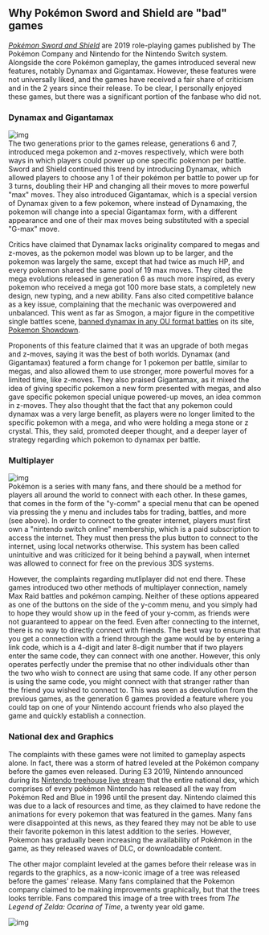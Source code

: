 ## Why Pokémon Sword and Shield are "bad" games
[*Pokémon Sword and Shield*](https://swordshield.pokemon.com/en-us/) are 2019 role-playing games published by The Pokémon Company and Nintendo for the Nintendo Switch system. Alongside the core Pokémon gameplay, the games introduced several new features, notably Dynamax and Gigantamax. However, these features were not universally liked, and the games have received a fair share of criticism and in the 2 years since their release.  To be clear, I personally enjoyed these games, but there was a significant portion of the fanbase who did not.
### Dynamax and Gigantamax
![img](https://imgix.bustle.com/inverse/be/e6/35/f1/e16a/49d1/8cf9/c42d06265d40/gigantamax-pikachu-enters-the-arena-inpokmon-sword-and-shield.jpeg?w=1200&h=630&fit=crop&crop=faces&fm=jpg)<br>
The two generations prior to the games release, generations 6 and 7, introduced mega pokemon and z-moves respectively, which were both ways in which players could power up one specific pokemon per battle. Sword and Shield continued this trend by introducing Dynamax, which allowed players to choose any 1 of their pokémon per battle to power up for 3 turns, doubling their HP and changing all their moves to more powerful "max" moves. They also introduced Gigantamax, which is a special version of Dynamax given to a few pokemon, where instead of Dynamaxing, the pokemon will change into a special Gigantamax form, with a different appearance and one of their max moves being substituted with a special "G-max" move.

Critics have claimed that Dynamax lacks originality compared to megas and z-moves, as the pokemon model was blown up to be larger, and the pokemon was largely the same, except that had twice as much HP, and every pokemon shared the same pool of 19 max moves. They cited the mega evolutions released in generation 6 as much more inspired, as every pokemon who received a mega got 100 more base stats, a completely new design, new typing, and a new ability. Fans also cited competitive balance as a key issue, complaining that the mechanic was overpowered and unbalanced. This went as far as Smogon, a major figure in the competitive single battles scene, [banned dynamax in any OU format battles](https://www.smogon.com/forums/threads/dynamax-is-banned-from-ou-explanation-information.3657917/) on its site, [Pokemon Showdown](https://pokemonshowdown.com/). 

Proponents of this feature claimed that it was an upgrade of both megas and z-moves, saying it was the best of both worlds. Dynamax (and Gigantamax) featured a form change for 1 pokemon per battle, similar to megas, and also allowed them to use stronger, more powerful moves for a limited time, like z-moves. They also praised Gigantamax, as it mixed the idea of giving specific pokemon a new form presented with megas, and also gave specific pokemon special unique powered-up moves, an idea common in z-moves. They also thought that the fact that any pokemon could dynamax was a very large benefit, as players were no longer limited to the specific pokemon with a mega, and who were holding a mega stone or z crystal. This, they said, promoted deeper thought, and a deeper layer of strategy regarding which pokemon to dynamax per battle.

### Multiplayer
![img](https://www.serebii.net/swordshield/ycomm.jpg)<br>
Pokémon is a series with many fans, and there should be a method for players all around the world to connect with each other. In these games, that comes in the form of the "y-comm" a special menu that can be opened via pressing the y menu and includes tabs for trading, battles, and more (see above). In order to connect to the greater internet, players must first own a "nintendo switch online" membership, which is a paid subscription to access the internet. They must then press the plus button to connect to the internet, using local networks otherwise. This system has been called unintuitive and was criticized for it being behind a paywall, when internet was allowed to connect for free on the previous 3DS systems. 

However, the complaints regarding mutliplayer did not end there. These games introduced two other methods of multiplayer connection, namely Max Raid battles and pokémon camping. Neither of these options appeared as one of the buttons on the side of the y-comm menu, and you simply had to hope they would show up in the feed of your y-comm, as friends were not guaranteed to appear on the feed. Even after connecting to the internet, there is no way to directly connect with friends. The best way to ensure that you get a connection with a friend through the game would be by entering a link code, which is a 4-digit and later 8-digit number that if two players enter the same code, they can connect with one another. However, this only operates perfectly under the premise that no other individuals other than the two who wish to connect are using that same code. If any other person is using the same code, you might connect with that stranger rather than the friend you wished to connect to. This was seen as deevolution from the previous games, as the generation 6 games provided a feature where you could tap on one of your Nintendo account friends who also played the game and quickly establish a connection. 

### National dex and Graphics
The complaints with these games were not limited to gameplay aspects alone. In fact, there was a storm of hatred leveled at the Pokémon company before the games even released. During E3 2019, Nintendo announced during its [Nintendo treehouse live stream](https://www.youtube.com/watch?v=TmWu-f6L0Mo) that the entire national dex, which comprises of every pokémon Nintendo has released all the way from Pokémon Red and Blue in 1996 until the present day. Nintendo claimed this was due to a lack of resources and time, as they claimed to have redone the animations for every pokemon that was featured in the games. Many fans were disappointed at this news, as they feared they may not be able to use their favorite pokemon in this latest addition to the series. However, Pokemon has gradually been increasing the availability of Pokémon in the game, as they released waves of DLC, or downloadable content. 

The other major complaint leveled at the games before their release was in regards to the graphics, as a now-iconic image of a tree was released before the games' release.
Many fans complained that the Pokemon company claimed to be making improvements graphically, but that the trees looks terrible. Fans compared this image of a tree with trees from *The Legend of Zelda: Ocarina of Time*, a twenty year old game. 

![img](https://i2.wp.com/nintendosoup.com/wp-content/uploads/2019/06/pokemon-sword-shield-ocarina-of-time-tree-banner-jun162019.jpg?fit=900%2C600&ssl=1)
